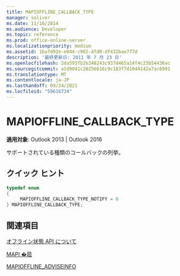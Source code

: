 ```yaml
---
title: MAPIOFFLINE_CALLBACK_TYPE
manager: soliver
ms.date: 11/16/2014
ms.audience: Developer
ms.topic: reference
ms.prod: office-online-server
ms.localizationpriority: medium
ms.assetid: 1bafd92e-e044-c902-4fd0-df432bae777d
description: '最終更新日: 2011 年 7 月 23 日'
ms.openlocfilehash: 2da595fb2b348243c937d465a14f4c23b54436ac
ms.sourcegitcommit: a1d9041c20256616c9c183f7d1049142a7ac6991
ms.translationtype: MT
ms.contentlocale: ja-JP
ms.lasthandoff: 09/24/2021
ms.locfileid: "59616734"
---
```

# <a name="mapioffline_callback_type"></a>MAPIOFFLINE_CALLBACK_TYPE

  
  
**適用対象**: Outlook 2013 | Outlook 2016 
  
サポートされている種類のコールバックの列挙。
  
## <a name="quick-info"></a>クイック ヒント

```cpp
typedef enum  
{  
     MAPIOFFLINE_CALLBACK_TYPE_NOTIFY = 0 
} MAPIOFFLINE_CALLBACK_TYPE;  

```

## <a name="see-also"></a>関連項目



[オフライン状態 API について](about-the-offline-state-api.md)
  
[MAPI �萔](mapi-constants.md)
  
[MAPIOFFLINE_ADVISEINFO](mapioffline_adviseinfo.md)

